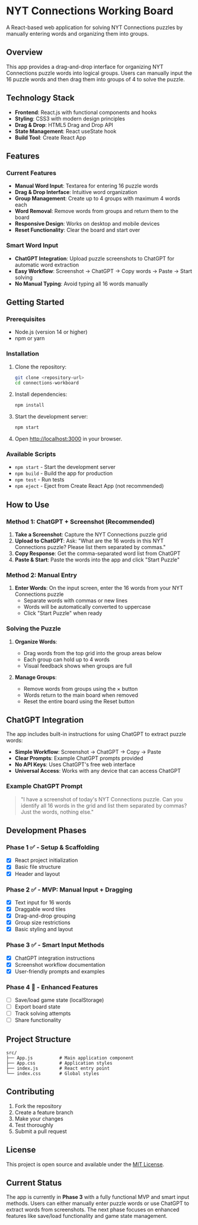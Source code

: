 # NYT Connections Working Board

A React-based web application for solving NYT Connections puzzles by manually entering words and organizing them into groups.

## Overview

This app provides a drag-and-drop interface for organizing NYT Connections puzzle words into logical groups. Users can manually input the 16 puzzle words and then drag them into groups of 4 to solve the puzzle.

## Technology Stack

- **Frontend**: React.js with functional components and hooks
- **Styling**: CSS3 with modern design principles
- **Drag & Drop**: HTML5 Drag and Drop API
- **State Management**: React useState hook
- **Build Tool**: Create React App

## Features

### Current Features
- **Manual Word Input**: Textarea for entering 16 puzzle words
- **Drag & Drop Interface**: Intuitive word organization
- **Group Management**: Create up to 4 groups with maximum 4 words each
- **Word Removal**: Remove words from groups and return them to the board
- **Responsive Design**: Works on desktop and mobile devices
- **Reset Functionality**: Clear the board and start over

### Smart Word Input
- **ChatGPT Integration**: Upload puzzle screenshots to ChatGPT for automatic word extraction
- **Easy Workflow**: Screenshot → ChatGPT → Copy words → Paste → Start solving
- **No Manual Typing**: Avoid typing all 16 words manually

## Getting Started

### Prerequisites
- Node.js (version 14 or higher)
- npm or yarn

### Installation
1. Clone the repository:
   ```bash
   git clone <repository-url>
   cd connections-workboard
   ```

2. Install dependencies:
   ```bash
   npm install
   ```

3. Start the development server:
   ```bash
   npm start
   ```

4. Open [http://localhost:3000](http://localhost:3000) in your browser.

### Available Scripts
- `npm start` - Start the development server
- `npm build` - Build the app for production
- `npm test` - Run tests
- `npm eject` - Eject from Create React App (not recommended)

## How to Use

### Method 1: ChatGPT + Screenshot (Recommended)
1. **Take a Screenshot**: Capture the NYT Connections puzzle grid
2. **Upload to ChatGPT**: Ask: "What are the 16 words in this NYT Connections puzzle? Please list them separated by commas."
3. **Copy Response**: Get the comma-separated word list from ChatGPT
4. **Paste & Start**: Paste the words into the app and click "Start Puzzle"

### Method 2: Manual Entry
1. **Enter Words**: On the input screen, enter the 16 words from your NYT Connections puzzle
   - Separate words with commas or new lines
   - Words will be automatically converted to uppercase
   - Click "Start Puzzle" when ready

### Solving the Puzzle
1. **Organize Words**: 
   - Drag words from the top grid into the group areas below
   - Each group can hold up to 4 words
   - Visual feedback shows when groups are full

2. **Manage Groups**:
   - Remove words from groups using the × button
   - Words return to the main board when removed
   - Reset the entire board using the Reset button

## ChatGPT Integration

The app includes built-in instructions for using ChatGPT to extract puzzle words:

- **Simple Workflow**: Screenshot → ChatGPT → Copy → Paste
- **Clear Prompts**: Example ChatGPT prompts provided
- **No API Keys**: Uses ChatGPT's free web interface
- **Universal Access**: Works with any device that can access ChatGPT

### Example ChatGPT Prompt
> "I have a screenshot of today's NYT Connections puzzle. Can you identify all 16 words in the grid and list them separated by commas? Just the words, nothing else."

## Development Phases

### Phase 1 ✅ - Setup & Scaffolding
- [x] React project initialization
- [x] Basic file structure
- [x] Header and layout

### Phase 2 ✅ - MVP: Manual Input + Dragging
- [x] Text input for 16 words
- [x] Draggable word tiles
- [x] Drag-and-drop grouping
- [x] Group size restrictions
- [x] Basic styling and layout

### Phase 3 ✅ - Smart Input Methods
- [x] ChatGPT integration instructions
- [x] Screenshot workflow documentation
- [x] User-friendly prompts and examples

### Phase 4 🔄 - Enhanced Features
- [ ] Save/load game state (localStorage)
- [ ] Export board state
- [ ] Track solving attempts
- [ ] Share functionality

## Project Structure

```
src/
├── App.js          # Main application component
├── App.css         # Application styles
├── index.js        # React entry point
└── index.css       # Global styles
```

## Contributing

1. Fork the repository
2. Create a feature branch
3. Make your changes
4. Test thoroughly
5. Submit a pull request

## License

This project is open source and available under the [MIT License](LICENSE).

## Current Status

The app is currently in **Phase 3** with a fully functional MVP and smart input methods. Users can either manually enter puzzle words or use ChatGPT to extract words from screenshots. The next phase focuses on enhanced features like save/load functionality and game state management.
